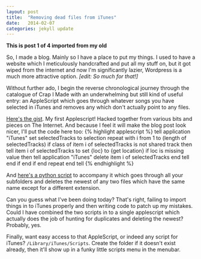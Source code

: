 ```yaml
---
layout: post
title:  "Removing dead files from iTunes"
date:   2014-02-07
categories: jekyll update
---
```


**This is post 1 of 4 imported from my old**

So, I made a blog. Mainly so I have a place to put my things. I used to have a website which I meticulously handcrafted and put all my stuff on, but it got wiped from the internet and now I'm significantly lazier, Wordpress is a much more attractive option. _[edit: So much for that!]_

Without further ado, I begin the reverse chronological journey through the catalogue of Crap I Made with an underwhelming but still kind of useful entry: an AppleScript which goes through whatever songs you have selected in iTunes and removes any which don't actually point to any files.

[Here's the gist](https://gist.github.com/Spacerat/8772940 "Gist for dead files remover"). My first Applescript! Hacked together from various bits and pieces on The Internet. And because I feel it will make the blog post look nicer, I'll put the code here too:
{% highlight applescript %}
    tell application "iTunes"
      set selectedTracks to selection
      repeat with i from 1 to (length of selectedTracks)
        if class of item i of selectedTracks is not shared track then
          tell item i of selectedTracks to set {loc} to {get location}
          if loc is missing value then
            tell application "iTunes"
              delete item i of selectedTracks
            end tell
          end if
        end if
      end repeat
    end tell
{% endhighlight %}

And [here's a python script](https://gist.github.com/Spacerat/8773118 "Delete duplicate files with different extensions") to accompany it which goes through all your subfolders and deletes the newest of any two files which have the same name except for a different extension.

Can you guess what I've been doing today? That's right, failing to import things in to iTunes properly and then writing code to patch up my mistakes. Could I have combined the two scripts in to a single applescript which actually does the job of hunting for duplicates and deleting the newest? Probably, yes.

Finally, want easy access to that AppleScript, or indeed any script for iTunes? `/Library/iTunes/Scripts`. Create the folder if it doesn't exist already, then it'll show up in a funky little scripts menu in the menubar.
